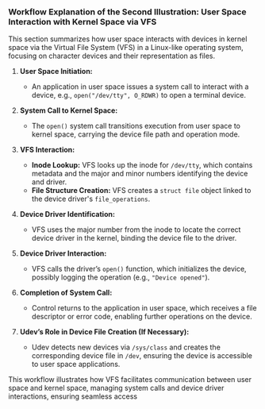 ### Workflow Explanation of the Second Illustration: User Space Interaction with Kernel Space via VFS

This section summarizes how user space interacts with devices in kernel space via the Virtual File System (VFS) in a Linux-like operating system, focusing on character devices and their representation as files.

1. **User Space Initiation:**
   - An application in user space issues a system call to interact with a device, e.g., `open("/dev/tty", O_RDWR)` to open a terminal device.

2. **System Call to Kernel Space:**
   - The `open()` system call transitions execution from user space to kernel space, carrying the device file path and operation mode.

3. **VFS Interaction:**
   - **Inode Lookup:** VFS looks up the inode for `/dev/tty`, which contains metadata and the major and minor numbers identifying the device and driver.
   - **File Structure Creation:** VFS creates a `struct file` object linked to the device driver's `file_operations`.

4. **Device Driver Identification:**
   - VFS uses the major number from the inode to locate the correct device driver in the kernel, binding the device file to the driver.

5. **Device Driver Interaction:**
   - VFS calls the driver’s `open()` function, which initializes the device, possibly logging the operation (e.g., `"Device opened"`).

6. **Completion of System Call:**
   - Control returns to the application in user space, which receives a file descriptor or error code, enabling further operations on the device.

7. **Udev’s Role in Device File Creation (If Necessary):**
   - Udev detects new devices via `/sys/class` and creates the corresponding device file in `/dev`, ensuring the device is accessible to user space applications.

This workflow illustrates how VFS facilitates communication between user space and kernel space, managing system calls and device driver interactions, ensuring seamless access